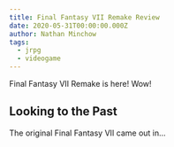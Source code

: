 ```yaml
---
title: Final Fantasy VII Remake Review
date: 2020-05-31T00:00:00.000Z
author: Nathan Minchow
tags:
  - jrpg
  - videogame
---
```

Final Fantasy VII Remake is here! Wow!

## Looking to the Past

The original Final Fantasy VII came out in...
